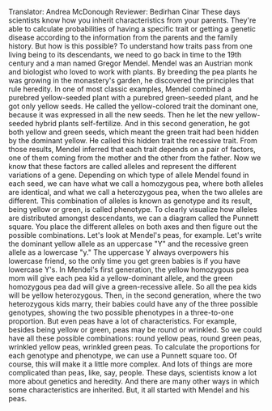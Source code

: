 Translator: Andrea McDonough Reviewer: Bedirhan Cinar These days scientists know how you inherit characteristics from your parents. They're able to calculate probabilities of having a specific trait or getting a genetic disease according to the information from the parents and the family history. But how is this possible? To understand how traits pass from one living being to its descendants, we need to go back in time to the 19th century and a man named Gregor Mendel. Mendel was an Austrian monk and biologist who loved to work with plants. By breeding the pea plants he was growing in the monastery's garden, he discovered the principles that rule heredity. In one of most classic examples, Mendel combined a purebred yellow-seeded plant with a purebred green-seeded plant, and he got only yellow seeds. He called the yellow-colored trait the dominant one, because it was expressed in all the new seeds. Then he let the new yellow-seeded hybrid plants self-fertilize. And in this second generation, he got both yellow and green seeds, which meant the green trait had been hidden by the dominant yellow. He called this hidden trait the recessive trait. From those results, Mendel inferred that each trait depends on a pair of factors, one of them coming from the mother and the other from the father. Now we know that these factors are called alleles and represent the different variations of a gene. Depending on which type of allele Mendel found in each seed, we can have what we call a homozygous pea, where both alleles are identical, and what we call a heterozygous pea, when the two alleles are different. This combination of alleles is known as genotype and its result, being yellow or green, is called phenotype. To clearly visualize how alleles are distributed amongst descendants, we can a diagram called the Punnett square. You place the different alleles on both axes and then figure out the possible combinations. Let's look at Mendel's peas, for example. Let's write the dominant yellow allele as an uppercase "Y" and the recessive green allele as a lowercase "y." The uppercase Y always overpowers his lowercase friend, so the only time you get green babies is if you have lowercase Y's. In Mendel's first generation, the yellow homozygous pea mom will give each pea kid a yellow-dominant allele, and the green homozygous pea dad will give a green-recessive allele. So all the pea kids will be yellow heterozygous. Then, in the second generation, where the two heterozygous kids marry, their babies could have any of the three possible genotypes, showing the two possible phenotypes in a three-to-one proportion. But even peas have a lot of characteristics. For example, besides being yellow or green, peas may be round or wrinkled. So we could have all these possible combinations: round yellow peas, round green peas, wrinkled yellow peas, wrinkled green peas. To calculate the proportions for each genotype and phenotype, we can use a Punnett square too. Of course, this will make it a little more complex. And lots of things are more complicated than peas, like, say, people. These days, scientists know a lot more about genetics and heredity. And there are many other ways in which some characteristics are inherited. But, it all started with Mendel and his peas. 